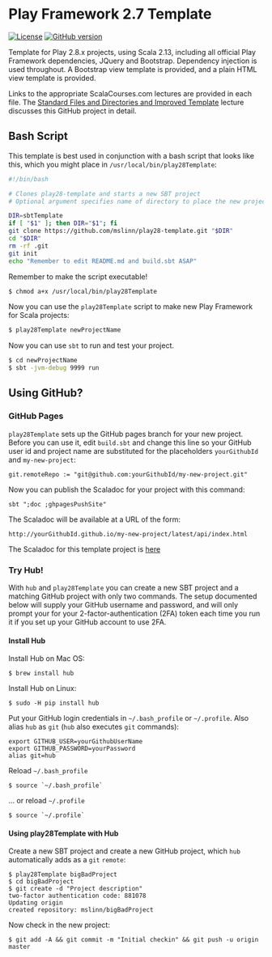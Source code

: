 # Play Framework 2.7 Template

[![License](https://licensebuttons.net/p/zero/1.0/88x31.png)](https://creativecommons.org/share-your-work/public-domain/cc0/)
[![GitHub version](https://badge.fury.io/gh/mslinn%2Fplay28-template.svg)](https://badge.fury.io/gh/mslinn%2Fplay28-template)

Template for Play 2.8.x projects, using Scala 2.13, including all official Play Framework dependencies,
JQuery and Bootstrap. Dependency injection is used throughout.
A Bootstrap view template is provided, and a plain HTML view template is provided.

Links to the appropriate ScalaCourses.com lectures are provided in each file.
The [Standard Files and Directories and Improved Template](https://scalacourses.com/student/showLecture/169)
lecture discusses this GitHub project in detail.

## Bash Script
This template is best used in conjunction with a bash script that looks like this, which you might place in `/usr/local/bin/play28Template`:

```bash
#!/bin/bash

# Clones play28-template and starts a new SBT project
# Optional argument specifies name of directory to place the new project into

DIR=sbtTemplate
if [ "$1" ]; then DIR="$1"; fi
git clone https://github.com/mslinn/play28-template.git "$DIR"
cd "$DIR"
rm -rf .git
git init
echo "Remember to edit README.md and build.sbt ASAP"
```

Remember to make the script executable!
```bash
$ chmod a+x /usr/local/bin/play28Template
```
Now you can use the `play28Template` script to make new Play Framework for Scala projects:

```bash
$ play28Template newProjectName
```

Now you can use `sbt` to run and test your project.

```bash
$ cd newProjectName
$ sbt -jvm-debug 9999 run
```

## Using GitHub?

### GitHub Pages
`play28Template` sets up the GitHub pages branch for your new project.
Before you can use it, edit `build.sbt` and change this line so your GitHub user id and project name are substituted
for the placeholders `yourGithubId` and `my-new-project`:

    git.remoteRepo := "git@github.com:yourGithubId/my-new-project.git"

Now you can publish the Scaladoc for your project with this command:

    sbt ";doc ;ghpagesPushSite"

The Scaladoc will be available at a URL of the form:

    http://yourGithubId.github.io/my-new-project/latest/api/index.html

The Scaladoc for this template project is [here](http://mslinn.github.io/play25-template/latest/api/index.html)

### Try Hub!
With `hub` and `play28Template` you can create a new SBT project and a matching GitHub project with only two commands.
The setup documented below will supply your GitHub username and password,
and will only prompt your for your 2-factor-authentication (2FA) token each time
you run it if you set up your GitHub account to use 2FA.

#### Install Hub
Install Hub on Mac OS:

    $ brew install hub

Install Hub on Linux:

    $ sudo -H pip install hub

Put your GitHub login credentials in `~/.bash_profile` or `~/.profile`.
Also alias `hub` as `git` (`hub` also executes `git` commands):

    export GITHUB_USER=yourGithubUserName
    export GITHUB_PASSWORD=yourPassword
    alias git=hub

Reload `~/.bash_profile`

    $ source `~/.bash_profile`

... or reload `~/.profile`

    $ source `~/.profile`

#### Using play28Template with Hub
Create a new SBT project and create a new GitHub project, which `hub` automatically adds as a `git` `remote`:

    $ play28Template bigBadProject
    $ cd bigBadProject
    $ git create -d "Project description"
    two-factor authentication code: 881078
    Updating origin
    created repository: mslinn/bigBadProject

Now check in the new project:

    $ git add -A && git commit -m "Initial checkin" && git push -u origin master
